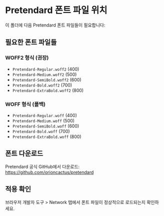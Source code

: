 # Pretendard 폰트 파일 위치

이 폴더에 다음 Pretendard 폰트 파일들이 필요합니다:

## 필요한 폰트 파일들

### WOFF2 형식 (권장)
- `Pretendard-Regular.woff2` (400)
- `Pretendard-Medium.woff2` (500)
- `Pretendard-SemiBold.woff2` (600)
- `Pretendard-Bold.woff2` (700)
- `Pretendard-ExtraBold.woff2` (800)

### WOFF 형식 (폴백)
- `Pretendard-Regular.woff` (400)
- `Pretendard-Medium.woff` (500)
- `Pretendard-SemiBold.woff` (600)
- `Pretendard-Bold.woff` (700)
- `Pretendard-ExtraBold.woff` (800)

## 폰트 다운로드
Pretendard 공식 GitHub에서 다운로드: https://github.com/orioncactus/pretendard

## 적용 확인
브라우저 개발자 도구 > Network 탭에서 폰트 파일이 정상적으로 로드되는지 확인하세요.